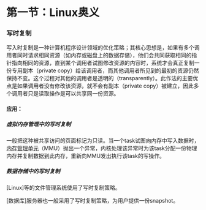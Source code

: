 # 第一节：Linux奥义

### 写时复制

写入时复制是一种计算机程序设计领域的优化策略；其核心思想是，如果有多个调用者同时请求相同资源（如内存或磁盘上的数据存储），他们会共同获取相同的指针指向相同的资源，直到某个调用者试图修改资源的内容时，系统才会真正复制一份专用副本（private copy）给该调用者，而其他调用者所见到的最初的资源仍然保持不变。这个过程对其他的调用者是透明的（transparently）。此作法的主要优点是如果调用者没有修改该资源，就不会有副本（private copy）被建立，因此多个调用者只是读取操作是可以共享同一份资源。

#### 应用：

##### 虚拟内存管理中的写时复制

一般把这种被共享访问的页面标记为只读。当一个task试图向内存中写入数据时，[内存管理单元](https://zh.wikipedia.org/wiki/%E5%86%85%E5%AD%98%E7%AE%A1%E7%90%86%E5%8D%95%E5%85%83)（MMU）抛出一个异常，内核处理该异常时为该task分配一份物理内存并复制数据到此内存，重新向MMU发出执行该task的写操作。

##### 数据存储中的写时复制

[Linux]等的文件管理系统使用了写时复制策略。

[数据库]服务器也一般采用了写时复制策略，为用户提供一份snapshot。